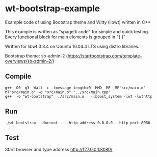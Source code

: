 # wt-bootstrap-example
Example code of using Bootstrap theme and Witty (libwt) written in C++

This example is written as "spagetti code" for simple and quick testing.
Every functional block for main elements is grouped in "{ }"

Written for libwt 3.3.4 on Ubuntu 16.04.4 LTS using distro libraries.

Bootstrap theme: sb-admin-2 (https://startbootstrap.com/template-overviews/sb-admin-2/)

## Compile

    g++ -O0 -g3 -Wall -c -fmessage-length=0 -MMD -MP -MF"src/main.d" -MT"src/main.o" -o "src/main.o" "../src/main.cpp"
    g++  -o "wt-bootstrap"  ./src/main.o   -lboost_system -lwt -lwthttp

## Run

    ./wt-bootstrap --docroot . --http-address 0.0.0.0 --http-port 8080

## Test

Start browser and type address http://127.0.0.1:8080/
